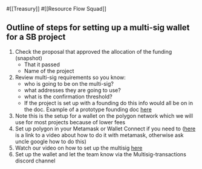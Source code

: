 #[[Treasury]] #[[Resource Flow Squad]] 
## Outline of steps for setting up a multi-sig wallet for a SB project
1. Check the proposal that approved the allocation of the funding (snapshot)
	- That it passed
	- Name of the project
2. Review multi-sig requirements so you know:
	- who is going to be on the multi-sig?
	- what addresses they are going to use? 
	- what is the confirmation threshold?
	- If the project is set up with a founding do this info would all be on in the doc. Example of a prototype founding doc [here](https://app.clarity.so/superbenefit/notes/ec753aec-320d-413a-9f80-39b9ca9fe064)  
3. Note this is the setup for a wallet on the polygon network which we will use for most projects because of lower fees
4. Set up polygon in your Metamask or Wallet Connect if you need to ([here](https://www.youtube.com/watch?v=LAv_wpDVLlM) is a link to a video about how to do it with metamask, otherwise ask uncle google how to do this)
5. Watch our video on how to set up the multisig [here](https://www.loom.com/share/6da7ffbc2a4a4fb79893ac36a5189b10)
6. Set up the wallet and let the team know via the Multisig-transactions discord channel 




